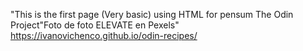 "This is the first page  (Very basic) using HTML for pensum The Odin Project"Foto de foto ELEVATE en Pexels"
https://ivanovichenco.github.io/odin-recipes/
